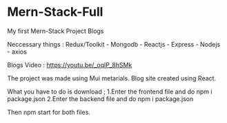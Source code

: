 # Mern-Stack-Full
My first Mern-Stack Project
Blogs

Neccessary things : Redux/Toolkit - Mongodb - Reactjs - Express - Nodejs - axios

Blogs Video : https://youtu.be/_oqlP_8hSMk

The project was made using Mui metarials.
Blog site created using React.

What you have to do is download ; 
1.Enter the frontend file and do npm i package.json
2.Enter the backend file and do npm i package.json

Then npm start for both files.



